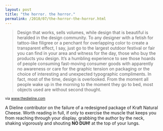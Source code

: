 ```yaml
---
layout: post
title: "the horror. the horror."
permalink: /2010/07/the-horror-the-horror.html
---
```


<blockquote><p>Design that works, sells volumes, while design that is beautiful is heralded in the design community. To any designer with a fetish for tattoo-like filigree or a penchant for overlapping color to create a transparent effect, I say, just go to the largest outdoor festival or fair you can find in your area and witness for the day, those who buy the products you design. It’s a humbling experience to see those hoards of people consuming fast-moving consumer goods with apparently no awareness or care for the graphic tension on packaging or the choice of interesting and unexpected typographic compliments. In fact, most of the time, design is overlooked. From the moment all people wake up in the morning to the moment they go to bed, most objects used are without second thought.</p></blockquote>

<p><small>via <a href="http://www.thedieline.com/blog/2010/07/museum-quality-or-market-success.html">www.thedieline.com</a></small></p>

<p>A Dieline contributor on the failure of a redesigned package of Kraft Natural Cheese.  Worth reading in full, if only to exercise the muscle that keeps you from reaching through your display, grabbing the author by the neck, shaking vigorously and shouting <b>NO DUH!</b> at the top of your lungs.</p>


